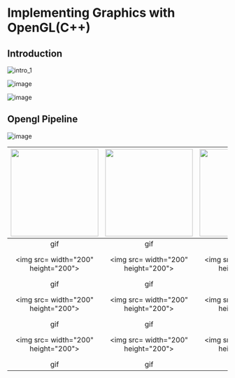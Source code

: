 # Implementing Graphics with OpenGL(C++)
## Introduction
![intro_1](https://user-images.githubusercontent.com/28249906/177770911-bcdc557b-ee98-42db-9826-bb40e2955e45.png)

![image](https://user-images.githubusercontent.com/28249906/177771065-621f6b3c-47ce-4332-b7c0-a70f3ca4ec2e.png)

![image](https://user-images.githubusercontent.com/28249906/177771115-b349ef19-ca36-4041-a178-b312d31c9b98.png)
## Opengl Pipeline
![image](https://user-images.githubusercontent.com/28249906/177771544-c3e9b897-8451-4184-ae82-c07ae6fb7f66.png)


<img src=https://user-images.githubusercontent.com/28249906/177776729-cd447e06-8ca4-49cd-9bf1-3f68927450f9.png width="200" height="200">|<img src=https://user-images.githubusercontent.com/28249906/177777612-3f8d4561-09e2-4511-8b20-a4fc0b68d18b.gif width="200" height="200">|<img src=https://user-images.githubusercontent.com/28249906/177780349-3d6c618f-ab36-4f55-8821-0646695b777e.gif width="200" height="200">|<img src= width="200" height="200">|
|:-:|:-:|:-:|:-:|
|gif|gif|gif|gif|
|<img src= width="200" height="200">|<img src= width="200" height="200">|<img src= width="200" height="200">|<img src= width="200" height="200">|
|gif|gif|gif|gif|
|<img src= width="200" height="200">|<img src= width="200" height="200">|<img src= width="200" height="200">|<img src= width="200" height="200">|
|gif|gif|gif|gif|
|<img src= width="200" height="200">|<img src= width="200" height="200">|<img src= width="200" height="200">|<img src= width="200" height="200">|
|gif|gif|gif|gif

